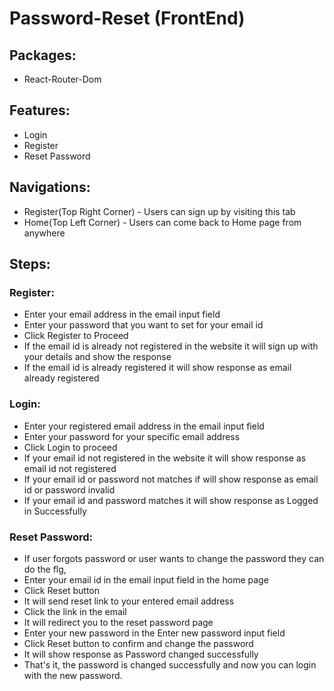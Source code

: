 # Password-Reset (FrontEnd)

## Packages:

* React-Router-Dom

## Features:

* Login
* Register
* Reset Password

## Navigations:

* Register(Top Right Corner) - Users can sign up by visiting this tab
* Home(Top Left Corner) - Users can come back to Home page from anywhere

## Steps:

### Register:
* Enter your email address in the email input field
* Enter your password that you want to set for your email id
* Click Register to Proceed
* If the email id is already not registered in the website it will sign up with your details and show the response
* If the email id is already registered it will show response as email already registered

### Login:
* Enter your registered email address in the email input field
* Enter your password for your specific email address
* Click Login to proceed
* If your email id not registered in the website it will show response as email id not registered
* If your email id or password not matches if will show response as email id or password invalid
* If your email id and password matches it will show response as Logged in Successfully

### Reset Password:
* If user forgots password or user wants to change the password they can do the flg,
* Enter your email id in the email input field in the home page
* Click Reset button
* It will send reset link to your entered email address
* Click the link in the email
* It will redirect you to the reset password page
* Enter your new password in the Enter new password input field
* Click Reset button to confirm and change the password
* It will show response as Password changed successfully
* That's it, the password is changed successfully and now you can login with the new password.

 

